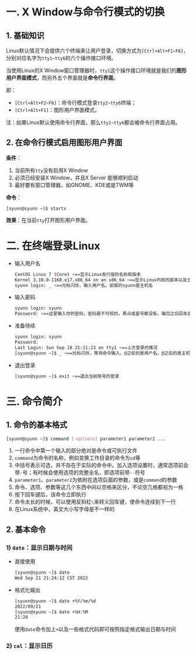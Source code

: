 # 一. X Window与命令行模式的切换

## 1. 基础知识

Linux默认情况下会提供六个终端来让用户登录，切换方式为`[Ctrl+Alt+F1~F6]`，分别对应名字为`tty1~tty6`的六个操作接口环境。

当使用Linux的X Window窗口管理器时，`tty1`这个操作接口环境就是我们的**图形用户界面模式**，而另外五个界面就是**命令行界面**。

即：

-   `[Ctrl+Alt+F2~F6]`：命令行模式登录`tty2~tty6`终端；
-   `[Ctrl+Alt+F1]`：图形用户界面模式。

注：如果Linux默认使用命令行界面，那么`tty1~tty6`都会被命令行界面占用。



## 2. 在命令行模式启用图形用户界面

**条件**：

1.   当前所有`tty`没有启用X Window
2.   必须已经安装X Window，并且X Server 能够顺利启动
3.   最好要有窗口管理器，如GNOME、KDE或是TWM等

**命令**：

```shell
[syunn@syunn ~]$ startx
```

**效果**：在当前`tty`打开图形用户界面。



# 二. 在终端登录Linux

-   输入用户名

    ```bash
    CentOS Linux 7 (Core) <==显示Linux发行版的名称和版本
    Kernel 3.10.0-1160.e17.x86_64 on an x86_64 <==显示Linux内核的版本以及当前主机的硬件架构
    syunn login: _ <==光标闪烁，输入用户名。前面的syunn是主机名
    ```

-   输入密码

    ```bash
    syunn login: syunn
    Password: <==这里输入你的密码，密码是不可视的，黑点或星号都没有。输完之后回车就OK
    ```

-   准备待续

    ```bash
    syunn login: syunn
    Password: 
    Last Login: Sun Sep 18 21:11:23 on tty1 <==上次登录的情况
    [syunn@syunn ~]$ _ <==光标闪烁，等待命令输入。@之前的是用户名，@之后的是主机名，~表示当前目录是用户的home目录，$则是命令提示符
    ```

-   退出登录

    ```bash
    [syunn@syunn ~]$ exit <==退出当前账号的登录
    ```

# 三. 命令简介

## 1. 命令的基本格式

```bash
[syunn@syunn ~]$ command [-options] parameter1 parameter2 ...
```

1.   一行命令中第一个输入的部分绝对是命令或可执行文件
2.   `command`为命令的名称，例如变换工作目录的命令为`cd`等
3.   中括号表示可选，并不存在于实际的命令中。加入选项设置时，通常选项前会带`-`号；有时候会使用选项的完整全名，即选项前带`--`符号
4.   `parameter1`、`parameter2`为依附在选项后面的参数，或是`command`的参数
5.   命令、选项、参数等这几个东西中间以空格来区分，不论空几格都视为一格
6.   按下回车键后，该命令立即执行
7.   命令太长的时候，可以使用反斜杠`\`来转义回车键，使命令连续到下一行
8.   在Linux系统中，英文大小写字母是不一样的



## 2. 基本命令

### 1) `date`：显示日期与时间

-   直接使用

    ```bash
    [syunn@syunn ~]$ date
    Wed Sep 21 21:24:12 CST 2022
    ```
    
-   格式化输出

    ```bash
    [syunn@syunn ~]$ date +%Y/%m/%d
    2022/09/21
    [syunn@syunn ~]$ date +%H:%M
    21:28
    ```

    使用`date`命令加上`+`以及一些格式代码即可按照指定格式输出日期与时间

    

### 2) `cal`：显示日历



